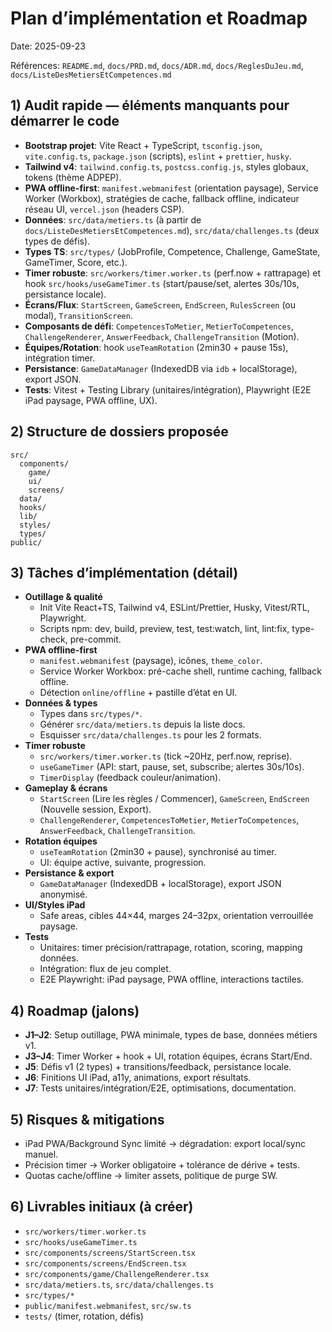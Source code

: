 # Plan d’implémentation et Roadmap

Date: 2025-09-23

Références: `README.md`, `docs/PRD.md`, `docs/ADR.md`, `docs/ReglesDuJeu.md`, `docs/ListeDesMetiersEtCompetences.md`

## 1) Audit rapide — éléments manquants pour démarrer le code

- **Bootstrap projet**: Vite React + TypeScript, `tsconfig.json`, `vite.config.ts`, `package.json` (scripts), `eslint` + `prettier`, `husky`.
- **Tailwind v4**: `tailwind.config.ts`, `postcss.config.js`, styles globaux, tokens (thème ADPEP).
- **PWA offline-first**: `manifest.webmanifest` (orientation paysage), Service Worker (Workbox), stratégies de cache, fallback offline, indicateur réseau UI, `vercel.json` (headers CSP).
- **Données**: `src/data/metiers.ts` (à partir de `docs/ListeDesMetiersEtCompetences.md`), `src/data/challenges.ts` (deux types de défis).
- **Types TS**: `src/types/` (JobProfile, Competence, Challenge, GameState, GameTimer, Score, etc.).
- **Timer robuste**: `src/workers/timer.worker.ts` (perf.now + rattrapage) et hook `src/hooks/useGameTimer.ts` (start/pause/set, alertes 30s/10s, persistance locale).
- **Écrans/Flux**: `StartScreen`, `GameScreen`, `EndScreen`, `RulesScreen` (ou modal), `TransitionScreen`.
- **Composants de défi**: `CompetencesToMetier`, `MetierToCompetences`, `ChallengeRenderer`, `AnswerFeedback`, `ChallengeTransition` (Motion).
- **Équipes/Rotation**: hook `useTeamRotation` (2min30 + pause 15s), intégration timer.
- **Persistance**: `GameDataManager` (IndexedDB via `idb` + localStorage), export JSON.
- **Tests**: Vitest + Testing Library (unitaires/intégration), Playwright (E2E iPad paysage, PWA offline, UX).

## 2) Structure de dossiers proposée

```
src/
  components/
    game/
    ui/
    screens/
  data/
  hooks/
  lib/
  styles/
  types/
public/
```

## 3) Tâches d’implémentation (détail)

- **Outillage & qualité**
  - Init Vite React+TS, Tailwind v4, ESLint/Prettier, Husky, Vitest/RTL, Playwright.
  - Scripts npm: dev, build, preview, test, test:watch, lint, lint:fix, type-check, pre-commit.
- **PWA offline-first**
  - `manifest.webmanifest` (paysage), icônes, `theme_color`.
  - Service Worker Workbox: pré-cache shell, runtime caching, fallback offline.
  - Détection `online/offline` + pastille d’état en UI.
- **Données & types**
  - Types dans `src/types/*`.
  - Générer `src/data/metiers.ts` depuis la liste docs.
  - Esquisser `src/data/challenges.ts` pour les 2 formats.
- **Timer robuste**
  - `src/workers/timer.worker.ts` (tick ~20Hz, perf.now, reprise).
  - `useGameTimer` (API: start, pause, set, subscribe; alertes 30s/10s).
  - `TimerDisplay` (feedback couleur/animation).
- **Gameplay & écrans**
  - `StartScreen` (Lire les règles / Commencer), `GameScreen`, `EndScreen` (Nouvelle session, Export).
  - `ChallengeRenderer`, `CompetencesToMetier`, `MetierToCompetences`, `AnswerFeedback`, `ChallengeTransition`.
- **Rotation équipes**
  - `useTeamRotation` (2min30 + pause), synchronisé au timer.
  - UI: équipe active, suivante, progression.
- **Persistance & export**
  - `GameDataManager` (IndexedDB + localStorage), export JSON anonymisé.
- **UI/Styles iPad**
  - Safe areas, cibles 44×44, marges 24–32px, orientation verrouillée paysage.
- **Tests**
  - Unitaires: timer précision/rattrapage, rotation, scoring, mapping données.
  - Intégration: flux de jeu complet.
  - E2E Playwright: iPad paysage, PWA offline, interactions tactiles.

## 4) Roadmap (jalons)

- **J1–J2**: Setup outillage, PWA minimale, types de base, données métiers v1.
- **J3–J4**: Timer Worker + hook + UI, rotation équipes, écrans Start/End.
- **J5**: Défis v1 (2 types) + transitions/feedback, persistance locale.
- **J6**: Finitions UI iPad, a11y, animations, export résultats.
- **J7**: Tests unitaires/intégration/E2E, optimisations, documentation.

## 5) Risques & mitigations

- iPad PWA/Background Sync limité → dégradation: export local/sync manuel.
- Précision timer → Worker obligatoire + tolérance de dérive + tests.
- Quotas cache/offline → limiter assets, politique de purge SW.

## 6) Livrables initiaux (à créer)

- `src/workers/timer.worker.ts`
- `src/hooks/useGameTimer.ts`
- `src/components/screens/StartScreen.tsx`
- `src/components/screens/EndScreen.tsx`
- `src/components/game/ChallengeRenderer.tsx`
- `src/data/metiers.ts`, `src/data/challenges.ts`
- `src/types/*`
- `public/manifest.webmanifest`, `src/sw.ts`
- `tests/` (timer, rotation, défis)

